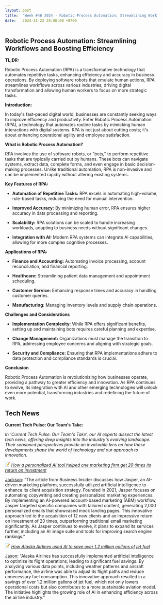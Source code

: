 ```yaml
---
layout: post
title:  "Week #46 2024 - Robotic Process Automation: Streamlining Workflows and Boosting Efficiency"
date:   2024-11-22 20:00:00 +0700
---
```


## Robotic Process Automation: Streamlining Workflows and Boosting Efficiency

**TL;DR:** 

Robotic Process Automation (RPA) is a transformative technology that automates repetitive tasks, enhancing efficiency and accuracy in business operations. By deploying software robots that emulate human actions, RPA streamlines workflows across various industries, driving digital transformation and allowing human workers to focus on more strategic tasks.


__Introduction:__

In today's fast-paced digital world, businesses are constantly seeking ways to improve efficiency and productivity. Enter Robotic Process Automation (RPA), a technology that automates routine tasks by mimicking human interactions with digital systems. RPA is not just about cutting costs; it's about enhancing operational agility and employee satisfaction.


__What is Robotic Process Automation?__

RPA involves the use of software robots, or "bots," to perform repetitive tasks that are typically carried out by humans. These bots can navigate systems, extract data, complete forms, and even engage in basic decision-making processes. Unlike traditional automation, RPA is non-invasive and can be implemented rapidly without altering existing systems.


__Key Features of RPA:__

* **Automation of Repetitive Tasks:** RPA excels in automating high-volume, rule-based tasks, reducing the need for manual intervention.

* **Improved Accuracy:** By minimizing human error, RPA ensures higher accuracy in data processing and reporting.

* **Scalability:** RPA solutions can be scaled to handle increasing workloads, adapting to business needs without significant changes.

* **Integration with AI:** Modern RPA systems can integrate AI capabilities, allowing for more complex cognitive processes.



__Applications of RPA:__

* **Finance and Accounting:** Automating invoice processing, account reconciliation, and financial reporting.

* **Healthcare:** Streamlining patient data management and appointment scheduling.

* **Customer Service:** Enhancing response times and accuracy in handling customer queries.

* **Manufacturing:** Managing inventory levels and supply chain operations.

__Challenges and Considerations__

* **Implementation Complexity:** While RPA offers significant benefits, setting up and maintaining bots requires careful planning and expertise.

* **Change Management:** Organizations must manage the transition to RPA, addressing employee concerns and aligning with strategic goals.

* **Security and Compliance:** Ensuring that RPA implementations adhere to data protection and compliance standards is crucial.


__Conclusion__

Robotic Process Automation is revolutionizing how businesses operate, providing a pathway to greater efficiency and innovation. As RPA continues to evolve, its integration with AI and other emerging technologies will unlock even more potential, transforming industries and redefining the future of work.


## Tech News

__Current Tech Pulse: Our Team's Take:__

*In 'Current Tech Pulse: Our Team's Take', our AI experts dissect the latest tech news, offering deep insights into the industry's evolving landscape. Their seasoned perspectives provide an invaluable lens on how these developments shape the world of technology and our approach to innovation.*


![memo](/assets/images/memo16.png) *[How a personalized AI tool helped one marketing firm get 20 times its return on investment](https://www.businessinsider.com/ai-marketing-strategy-platform-campaign-automation-copywriting-brand-content-clients-2024-11)*

[Jackson](https://www.linkedin.com/in/jackson-cates-315a0b1ab/): "The article from Business Insider discusses how Jasper, an AI-driven marketing platform, successfully utilized artificial intelligence to enhance its client acquisition strategy. Founded in 2021, Jasper focuses on automating copywriting and creating personalized marketing experiences. By implementing an AI-powered account-based marketing (ABM) workflow, Jasper targeted specific companies with tailored content, generating 2,000 personalized emails that showcased mock landing pages. This innovative approach led to the acquisition of 12 new clients and an impressive return on investment of 20 times, outperforming traditional email marketing significantly. As Jasper continues to evolve, it plans to expand its services further, including an AI image suite and tools for improving search engine rankings."

![memo](/assets/images/memo16.png) *[How Alaska Airlines used AI to save over 1.2 million gallons of jet fuel](https://www.msn.com/en-us/travel/news/how-alaska-airlines-used-ai-to-save-over-1-2-million-gallons-of-jet-fuel/ar-AA1urJze?ocid=BingNewsVerp)*

[Jason](https://www.linkedin.com/in/jason-bengtson-b8a9a83b): "Alaska Airlines has successfully implemented artificial intelligence to optimize its flight operations, leading to significant fuel savings. By analyzing various data points, including weather patterns and aircraft performance, the airline was able to adjust its flight paths and reduce unnecessary fuel consumption. This innovative approach resulted in a savings of over 1.2 million gallons of jet fuel, which not only lowers operational costs but also contributes to a more sustainable aviation model. The initiative highlights the growing role of AI in enhancing efficiency across the airline industry."

